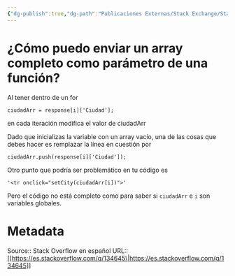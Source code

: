 ```yaml
---
{"dg-publish":true,"dg-path":"Publicaciones Externas/Stack Exchange/Stack Overflow en español/es.stackoverflow.com-134645.md","permalink":"/publicaciones-externas/stack-exchange/stack-overflow-en-espanol/es-stackoverflow-com-134645/","title":"¿Cómo puedo enviar un array completo como parámetro de una función?","hide":true,"noteIcon":"\"0\"","created":"2024-04-03T12:49:10.506-06:00","updated":"2024-04-05T16:43:52.830-06:00"}
---
```


# ¿Cómo puedo enviar un array completo como parámetro de una función?

Al tener dentro de un for

    ciudadArr = response[i]['Ciudad'];

en cada iteración modifica el valor de ciudadArr 

Dado que inicializas la variable con un array vacío, una de las cosas que debes hacer es remplazar la línea en cuestión por

    ciudadArr.push(response[i]['Ciudad']);


Otro punto que podría ser problemático en tu código es 

    '<tr onclick="setCity(ciudadArr[i])">'

Pero el código no está completo como para saber si `ciudadArr` e `i` son variables globales.

# Metadata
Source:: Stack Overflow en español
URL:: [[https://es.stackoverflow.com/q/134645\|https://es.stackoverflow.com/q/134645]]

